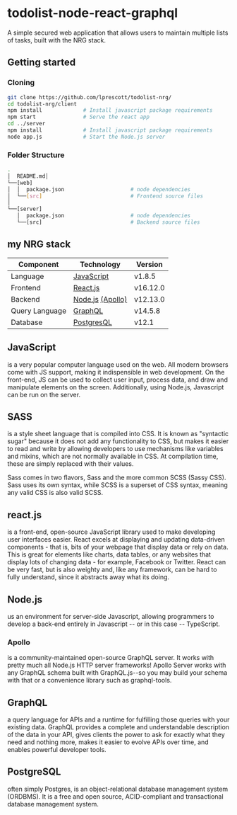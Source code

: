# todolist-node-react-graphql
A simple secured web application that allows users to maintain multiple lists of tasks, built with the NRG stack.


## Getting started

### Cloning

```bash
git clone https://github.com/lprescott/todolist-nrg/
cd todolist-nrg/client
npm install             # Install javascript package requirements
npm start               # Serve the react app
cd ../server    
npm install             # Install javascript package requirements
node app.js             # Start the Node.js server
```

### Folder Structure

```bash
.
│  README.md│
└──[web]
│  │  package.json                     # node dependencies
│  └──[src]                            # Frontend source files
│
└──[server]
   │  package.json                     # node dependencies
   └──[src]                            # Backend source files
```

## my NRG stack

| Component      | Technology                                                                                      | Version  |
| -------------- | ----------------------------------------------------------------------------------------------- | -------- |
| Language       | [JavaScript](https://www.javascript.com/)                                                       | v1.8.5   |
| Frontend       | [React.js](https://reactjs.org/)                                                                | v16.12.0 |
| Backend        | [Node.js](https://nodejs.org/en/) [(Apollo)](https://www.apollographql.com/docs/apollo-server/) | v12.13.0 |
| Query Language | [GraphQL](https://graphql.org/)                                                                 | v14.5.8  |
| Database       | [PostgresQL](https://www.postgresql.org//)                                                      | v12.1    |

## JavaScript
is a very popular computer language used on the web. All modern browsers come with JS support, making it indispensible in web development. On the front-end, JS can be used to collect user input, process data, and draw and manipulate elements on the screen. Additionally, using Node.js, Javascript can be run on the server.

## SASS
is a style sheet language that is compiled into CSS. It is known as "syntactic sugar" because it does not add any functionality to CSS, but makes it easier to read and write by allowing developers to use mechanisms like variables and mixins, which are not normally available in CSS. At compilation time, these are simply replaced with their values.

Sass comes in two flavors, Sass and the more common SCSS (Sassy CSS). Sass uses its own syntax, while SCSS is a superset of CSS syntax, meaning any valid CSS is also valid SCSS. 

## react.js 
is a front-end, open-source JavaScript library used to make developing user interfaces easier. React excels at displaying and updating data-driven components - that is, bits of your webpage that display data or rely on data. This is great for elements like charts, data tables, or any websites that display lots of changing data - for example, Facebook or Twitter. React can be very fast, but is also weighty and, like any framework, can be hard to fully understand, since it abstracts away what its doing.

## Node.js 
us an environment for server-side Javascript, allowing programmers to develop a back-end entirely in Javascript -- or in this case -- TypeScript.

### Apollo
is a community-maintained open-source GraphQL server. It works with pretty much all Node.js HTTP server frameworks! Apollo Server works with any GraphQL schema built with GraphQL.js--so you may build your schema with that or a convenience library such as graphql-tools.

## GraphQL
a query language for APIs and a runtime for fulfilling those queries with your existing data. GraphQL provides a complete and understandable description of the data in your API, gives clients the power to ask for exactly what they need and nothing more, makes it easier to evolve APIs over time, and enables powerful developer tools.

## PostgreSQL
often simply Postgres, is an object-relational database management system (ORDBMS). It is a free and open source, ACID-compliant and transactional database management system.
